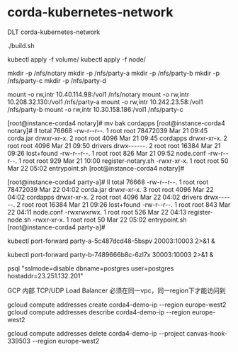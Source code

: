# corda-kubernetes-network
DLT corda-kubernetes-network

./build.sh

kubectl apply -f volume/
kubectl apply -f node/

mkdir -p /nfs/notary
mkdir -p /nfs/party-a
mkdir -p /nfs/party-b
mkdir -p /nfs/party-c
mkdir -p /nfs/party-d

mount -o rw,intr 10.40.114.98:/vol1 /nfs/notary
mount -o rw,intr 10.208.32.130:/vol1 /nfs/party-a
mount -o rw,intr 10.242.23.58:/vol1 /nfs/party-b
mount -o rw,intr 10.30.158.186:/vol1 /nfs/party-c

[root@instance-corda4 notary]# mv bak  cordapps
[root@instance-corda4 notary]# ll
total 76668
-rw-r--r--. 1 root root 78472039 Mar 21 09:45 corda.jar
drwxr-xr-x. 2 root root     4096 Mar 21 09:45 cordapps
drwxr-xr-x. 2 root root     4096 Mar 21 09:50 drivers
drwx------. 2 root root    16384 Mar 21 09:26 lost+found
-rw-r--r--. 1 root root      826 Mar 21 09:52 node.conf
-rw-r--r--. 1 root root      929 Mar 21 10:00 register-notary.sh
-rwxr-xr-x. 1 root root       50 Mar 22 05:02 entrypoint.sh
[root@instance-corda4 notary]# 

[root@instance-corda4 party-a]# ll
total 76668
-rw-r--r--. 1 root root 78472039 Mar 22 04:02 corda.jar
drwxr-xr-x. 3 root root     4096 Mar 22 04:02 cordapps
drwxr-xr-x. 2 root root     4096 Mar 22 04:02 drivers
drwx------. 2 root root    16384 Mar 21 09:26 lost+found
-rw-r--r--. 1 root root      843 Mar 22 04:11 node.conf
-rwxrwxrwx. 1 root root      526 Mar 22 04:13 register-node.sh
-rwxr-xr-x. 1 root root       50 Mar 22 05:02 entrypoint.sh
[root@instance-corda4 party-a]# 

kubectl port-forward party-a-5c487dcd48-5bspv 20003:10003  2>&1 &

kubectl port-forward party-b-7489666b8c-6zl7x 30003:10003  2>&1 &

psql "sslmode=disable dbname=postgres user=postgres hostaddr=23.251.132.201"

GCP
内部 TCP/UDP Load Balancer
必须在同一vpc，同一region下才能访问到

gcloud compute addresses create corda4-demo-ip --region europe-west2
gcloud compute addresses describe corda4-demo-ip --region europe-west2

gcloud compute addresses delete corda4-demo-ip --project canvas-hook-339503 --region europe-west2
